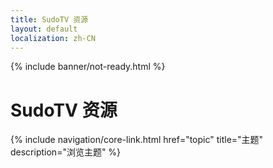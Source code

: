 ```yaml
---
title: SudoTV 资源
layout: default
localization: zh-CN
---
```


{% include banner/not-ready.html %}

# SudoTV 资源

{% include navigation/core-link.html
    href="topic"
    title="主题"
    description="浏览主题"
%}
